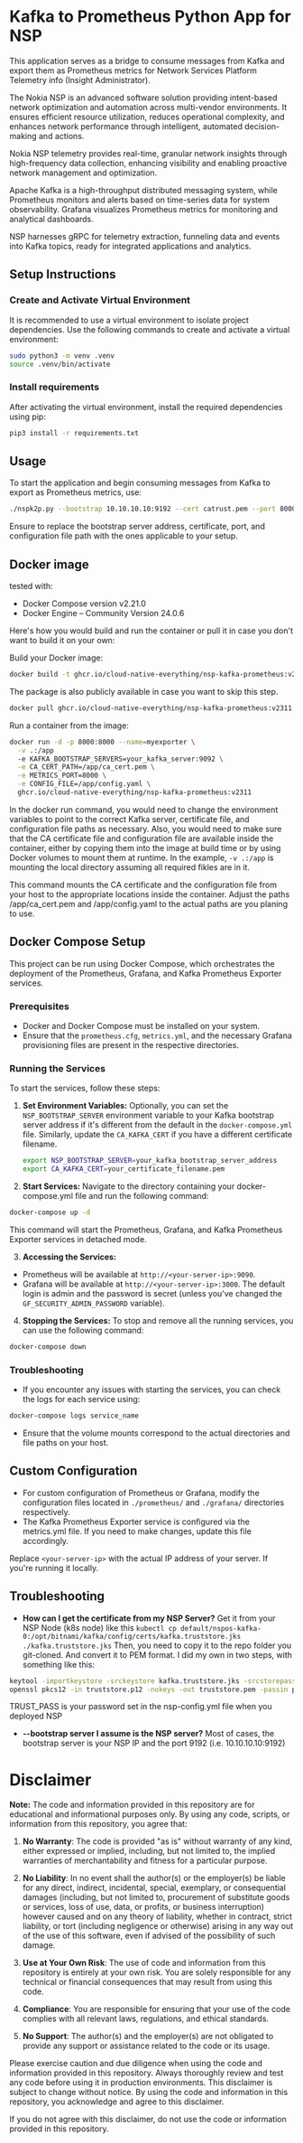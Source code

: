 # Kafka to Prometheus Python App for NSP

This application serves as a bridge to consume messages from Kafka and export them as Prometheus metrics for Network Services Platform Telemetry info (Insight Administrator).

The Nokia NSP is an advanced software solution providing intent-based network optimization and automation across multi-vendor environments. It ensures efficient resource utilization, reduces operational complexity, and enhances network performance through intelligent, automated decision-making and actions.

Nokia NSP telemetry provides real-time, granular network insights through high-frequency data collection, enhancing visibility and enabling proactive network management and optimization.

Apache Kafka is a high-throughput distributed messaging system, while Prometheus monitors and alerts based on time-series data for system observability. Grafana visualizes Prometheus metrics for monitoring and analytical dashboards.

NSP harnesses gRPC for telemetry extraction, funneling data and events into Kafka topics, ready for integrated applications and analytics.


## Setup Instructions

### Create and Activate Virtual Environment

It is recommended to use a virtual environment to isolate project dependencies. Use the following commands to create and activate a virtual environment:

```bash
sudo python3 -m venv .venv
source .venv/bin/activate
```

### Install requirements

After activating the virtual environment, install the required dependencies using pip:
```bash
pip3 install -r requirements.txt
```

## Usage
To start the application and begin consuming messages from Kafka to export as Prometheus metrics, use:

```bash
./nspk2p.py --bootstrap 10.10.10.10:9192 --cert catrust.pem --port 8000 --config metrics.yml
```
Ensure to replace the bootstrap server address, certificate, port, and configuration file path with the ones applicable to your setup.

## Docker image

tested with:
* Docker Compose version v2.21.0
* Docker Engine – Community Version 24.0.6

Here's how you would build and run the container or pull it in case you don't want to build it on your own:

Build your Docker image:
```bash
docker build -t ghcr.io/cloud-native-everything/nsp-kafka-prometheus:v2311 .
```
The package is also publicly available in case you want to skip this step.
```bash
docker pull ghcr.io/cloud-native-everything/nsp-kafka-prometheus:v2311
```

Run a container from the image:
```bash
docker run -d -p 8000:8000 --name=myexporter \
  -v .:/app
  -e KAFKA_BOOTSTRAP_SERVERS=your_kafka_server:9092 \
  -e CA_CERT_PATH=/app/ca_cert.pem \
  -e METRICS_PORT=8000 \
  -e CONFIG_FILE=/app/config.yaml \
  ghcr.io/cloud-native-everything/nsp-kafka-prometheus:v2311
```

In the docker run command, you would need to change the environment variables to point to the correct Kafka server, certificate file, and configuration file paths as necessary. Also, you would need to make sure that the CA certificate file and configuration file are available inside the container, either by copying them into the image at build time or by using Docker volumes to mount them at runtime. In the example, `-v .:/app` is mounting the local directory assuming all required fikles are in it. 


This command mounts the CA certificate and the configuration file from your host to the appropriate locations inside the container. Adjust the paths /app/ca_cert.pem and /app/config.yaml to the actual paths are you planing to use.

## Docker Compose Setup

This project can be run using Docker Compose, which orchestrates the deployment of the Prometheus, Grafana, and Kafka Prometheus Exporter services.

### Prerequisites
- Docker and Docker Compose must be installed on your system.
- Ensure that the `prometheus.cfg`, `metrics.yml`, and the necessary Grafana provisioning files are present in the respective directories.

### Running the Services

To start the services, follow these steps:

1. **Set Environment Variables:**
   Optionally, you can set the `NSP_BOOTSTRAP_SERVER` environment variable to your Kafka bootstrap server address if it's different from the default in the `docker-compose.yml` file. Similarly, update the `CA_KAFKA_CERT` if you have a different certificate filename.

   ```bash
   export NSP_BOOTSTRAP_SERVER=your_kafka_bootstrap_server_address
   export CA_KAFKA_CERT=your_certificate_filename.pem

2. **Start Services:**
Navigate to the directory containing your docker-compose.yml file and run the following command:

```bash
docker-compose up -d
```
This command will start the Prometheus, Grafana, and Kafka Prometheus Exporter services in detached mode.

3. **Accessing the Services:**

* Prometheus will be available at `http://<your-server-ip>:9090`.
* Grafana will be available at `http://<your-server-ip>:3000`. The default login is admin and the password is secret (unless you've changed the `GF_SECURITY_ADMIN_PASSWORD` variable).
4. **Stopping the Services:**
To stop and remove all the running services, you can use the following command:
```bash
docker-compose down
```
### Troubleshooting
* If you encounter any issues with starting the services, you can check the logs for each service using:
```bash
docker-compose logs service_name
```
* Ensure that the volume mounts correspond to the actual directories and file paths on your host.

## Custom Configuration
* For custom configuration of Prometheus or Grafana, modify the configuration files located in `./prometheus/` and `./grafana/` directories respectively.
* The Kafka Prometheus Exporter service is configured via the metrics.yml file. If you need to make changes, update this file accordingly.

Replace `<your-server-ip>` with the actual IP address of your server. If you're running it locally.

## Troubleshooting

* **How can I get the certificate from my NSP Server?** 
Get it from your NSP Node (k8s node) like this `kubectl cp default/nspos-kafka-0:/opt/bitnami/kafka/config/certs/kafka.truststore.jks ./kafka.truststore.jks`
Then, you need to copy it to the repo folder you git-cloned. And convert it to PEM format. I did my own in two steps, with something like this:
```bash
keytool -importkeystore -srckeystore kafka.truststore.jks -srcstorepass $TRUST_PASS -srcstoretype JKS -destkeystore truststore.p12 -deststoretype PKCS12 -deststorepass $TRUST_PASS
openssl pkcs12 -in truststore.p12 -nokeys -out truststore.pem -passin pass:$TRUST_PASS
```
TRUST_PASS is your password set in the nsp-config.yml file when you deployed NSP

* **--bootstrap server I assume is the NSP server?**
Most of cases, the bootstrap server is your NSP IP and the port 9192 (i.e. 10.10.10.10:9192)


# Disclaimer

**Note:** The code and information provided in this repository are for educational and informational purposes only. By using any code, scripts, or information from this repository, you agree that:

1. **No Warranty**: The code is provided "as is" without warranty of any kind, either expressed or implied, including, but not limited to, the implied warranties of merchantability and fitness for a particular purpose. 

2. **No Liability**: In no event shall the author(s) or the employer(s) be liable for any direct, indirect, incidental, special, exemplary, or consequential damages (including, but not limited to, procurement of substitute goods or services, loss of use, data, or profits, or business interruption) however caused and on any theory of liability, whether in contract, strict liability, or tort (including negligence or otherwise) arising in any way out of the use of this software, even if advised of the possibility of such damage.

3. **Use at Your Own Risk**: The use of code and information from this repository is entirely at your own risk. You are solely responsible for any technical or financial consequences that may result from using this code.

4. **Compliance**: You are responsible for ensuring that your use of the code complies with all relevant laws, regulations, and ethical standards.

5. **No Support**: The author(s) and the employer(s) are not obligated to provide any support or assistance related to the code or its usage.

Please exercise caution and due diligence when using the code and information provided in this repository. Always thoroughly review and test any code before using it in production environments. This disclaimer is subject to change without notice. By using the code and information in this repository, you acknowledge and agree to this disclaimer.

If you do not agree with this disclaimer, do not use the code or information provided in this repository.

